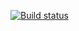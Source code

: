 [![Build status](https://ci.appveyor.com/api/projects/status/ilke7hlsg5jmp8m0/branch/main?svg=true)](https://ci.appveyor.com/project/13AVokaDo13/aqahw31/branch/main)
